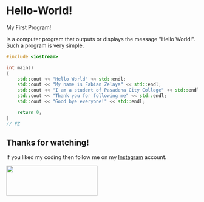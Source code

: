 # Hello-World!

My First Program!

Is a computer program that outputs or displays the message "Hello World!". Such a program is very simple.

```c++
#include <iostream>

int main()
{
    std::cout << "Hello World" << std::endl;
    std::cout << "My name is Fabian Zelaya" << std::endl;
    std::cout << "I am a student of Pasadena City College" << std::endl;
    std::cout << "Thank you for following me" << std::endl;
    std::cout << "Good bye everyone!" << std::endl;

    return 0;
}
// FZ
```

## Thanks for watching!

If you liked my coding then follow me on my [Instagram](https://www.instagram.com/fabianzelayahn/) account.

<img src="https://ucarecdn.com/e15865bd-4124-458b-98f3-eb56907e7097/FZ_Signature.svg" width="240" height="79.63" />
